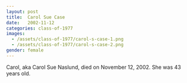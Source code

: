 ```yaml
---
layout: post
title:  Carol Sue Case
date:   2002-11-12
categories: class-of-1977
images:
  - /assets/class-of-1977/carol-s-case-1.png
  - /assets/class-of-1977/carol-s-case-2.png
gender: female
---
```

Carol, aka Carol Sue Naslund, died on November 12, 2002.  She was 43 years old.
